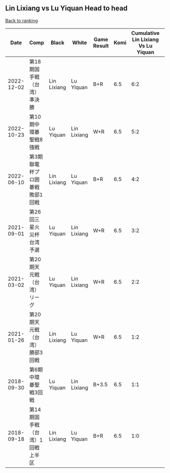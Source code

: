 ## Lin Lixiang vs Lu Yiquan Head to head

[Back to ranking](../../index.md)




| **Date** | **Comp** | **Black** | **White** | **Game Result** | **Komi** | **Cumulative Lin Lixiang Vs Lu Yiquan** | **Lin Lixiang Streak** | **Lu Yiquan Streak** | 
| --- | --- | --- | --- | --- | --- | --- | --- | --- |
| 2022-12-02 | 第18期国手戦（台湾）準決勝 | Lin Lixiang | Lu Yiquan | B+R | 6.5 | 6:2 | 5 | 0 | 
| 2022-10-23 | 第10期中環碁聖戦8強戦 | Lu Yiquan | Lin Lixiang | W+R | 6.5 | 5:2 | 4 | 0 | 
| 2022-06-10 | 第3期聯電杯プロ囲碁戦敗部1回戦 | Lin Lixiang | Lu Yiquan | B+R | 6.5 | 4:2 | 3 | 0 | 
| 2021-09-01 | 第26回三星火災杯台湾予選 | Lu Yiquan | Lin Lixiang | W+R | 6.5 | 3:2 | 2 | 0 | 
| 2021-03-02 | 第20期天元戦（台湾）リーグ | Lu Yiquan | Lin Lixiang | W+R | 6.5 | 2:2 | 1 | 0 | 
| 2021-01-26 | 第20期天元戦（台湾）勝部3回戦 | Lin Lixiang | Lu Yiquan | W+R | 6.5 | 1:2 | 0 | 2 | 
| 2018-09-30 | 第6期中環碁聖戦3回戦 | Lu Yiquan | Lin Lixiang | B+3.5 | 6.5 | 1:1 | 0 | 1 | 
| 2018-09-18 | 第14期国手戦（台湾）1回戦上半区 | Lin Lixiang | Lu Yiquan | B+R | 6.5 | 1:0 | 1 | 0 |




